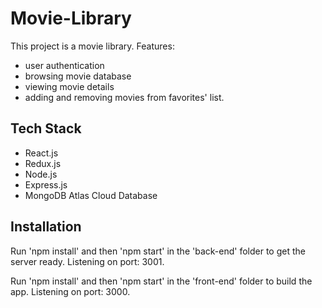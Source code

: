 # Movie-Library

This project is a movie library. Features: 
- user authentication
- browsing movie database
- viewing movie details
- adding and removing movies from favorites' list. 

## Tech Stack

- React.js
- Redux.js
- Node.js
- Express.js
- MongoDB Atlas Cloud Database

## Installation

Run 'npm install' and then 'npm start' in the 'back-end' folder to get the server ready. Listening on port: 3001.

Run 'npm install' and then 'npm start' in the 'front-end' folder to build the app. Listening on port: 3000.
